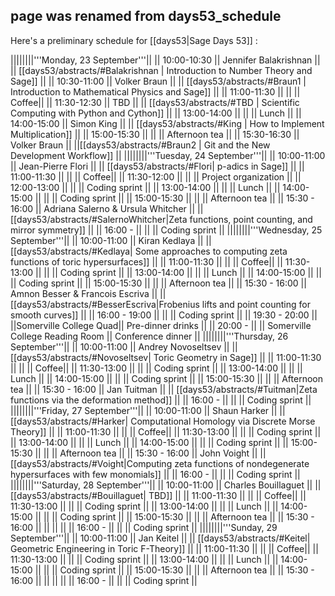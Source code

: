## page was renamed from days53_schedule
Here's a preliminary schedule for [[days53|Sage Days 53]] : 

||||||||'''Monday, 23 September'''||
|| 10:00-10:30 || Jennifer Balakrishnan  ||       || [[days53/abstracts/#Balakrishnan |  Introduction to Number Theory and Sage]] ||
|| 10:30-11:00 || Volker Braun  ||         || [[days53/abstracts/#Braun1  | Introduction to Mathematical Physics and Sage]]  ||
|| 11:00-11:30 ||  ||          || Coffee||
|| 11:30-12:30 || TBD ||          || [[days53/abstracts/#TBD | Scientific Computing with Python and Cython]]  ||
|| 13:00-14:00 ||       ||       || Lunch ||
|| 14:00-15:00 || Simon King   ||         || [[days53/abstracts/#King | How to Implement Multiplication]]  ||
|| 15:00-15:30 ||  || || Afternoon tea ||
|| 15:30-16:30 || Volker Braun || ||[[days53/abstracts/#Braun2 | Git and the New Development Workflow]]  ||
||||||||'''Tuesday, 24 September'''||
|| 10:00-11:00 || Jean-Pierre Flori ||          || [[days53/abstracts/#Flori| p-adics in Sage]] ||
|| 11:00-11:30 ||                   ||          || Coffee||
|| 11:30-12:00 ||                   ||          || Project organization ||
|| 12:00-13:00 ||                   ||          || Coding sprint ||
|| 13:00-14:00 ||                   ||       || Lunch ||
|| 14:00-15:00 ||                   ||         || Coding sprint  ||
|| 15:00-15:30 ||                   || || Afternoon tea ||
|| 15:30 - 16:00 || Adriana Salerno & Ursula Whitcher || || [[days53/abstracts/#SalernoWhitcher|Zeta functions, point counting, and mirror symmetry]] ||
|| 16:00 -  || || || Coding sprint ||
||||||||'''Wednesday, 25 September'''||
|| 10:00-11:00 || Kiran Kedlaya ||          || [[days53/abstracts/#Kedlaya| Some approaches to computing zeta functions of toric hypersurfaces]] ||
|| 11:00-11:30 ||                   ||          || Coffee||
|| 11:30-13:00 ||                   ||          || Coding sprint ||
|| 13:00-14:00 ||                   ||       || Lunch ||
|| 14:00-15:00 ||                   ||         || Coding sprint  ||
|| 15:00-15:30 ||                   || || Afternoon tea ||
|| 15:30 - 16:00 || Amnon Besser & Francois Escriva || || [[days53/abstracts/#BesserEscriva|Frobenius lifts and point counting for smooth curves]] ||
|| 16:00 - 19:00 || || || Coding sprint ||
|| 19:30 - 20:00  ||  ||Somerville College Quad|| Pre-dinner drinks ||
|| 20:00 - || || Somerville College Reading Room || Conference dinner ||
||||||||'''Thursday, 26 September'''||
|| 10:00-11:00 || Andrey Novoseltsev ||          || [[days53/abstracts/#Novoseltsev| Toric Geometry in Sage]] ||
|| 11:00-11:30 ||                   ||          || Coffee||
|| 11:30-13:00 ||                   ||          || Coding sprint ||
|| 13:00-14:00 ||                   ||       || Lunch ||
|| 14:00-15:00 ||                   ||         || Coding sprint  ||
|| 15:00-15:30 ||                   || || Afternoon tea ||
|| 15:30 - 16:00 || Jan Tuitman || || [[days53/abstracts/#Tuitman|Zeta functions via the deformation method]] ||
|| 16:00 -  || || || Coding sprint ||
||||||||'''Friday, 27 September'''||
|| 10:00-11:00 || Shaun Harker ||          || [[days53/abstracts/#Harker| Computational Homology via Discrete Morse Theory]] ||
|| 11:00-11:30 ||                   ||          || Coffee||
|| 11:30-13:00 ||                   ||          || Coding sprint ||
|| 13:00-14:00 ||                   ||       || Lunch ||
|| 14:00-15:00 ||                   ||         || Coding sprint  ||
|| 15:00-15:30 ||                   || || Afternoon tea ||
|| 15:30 - 16:00 || John Voight || || [[days53/abstracts/#Voight|Computing zeta functions of nondegenerate hypersurfaces with few monomials]] ||
|| 16:00 -  || || || Coding sprint ||
||||||||'''Saturday, 28 September'''||
|| 10:00-11:00 || Charles Bouillaguet ||          || [[days53/abstracts/#Bouillaguet| TBD]] ||
|| 11:00-11:30 ||                   ||          || Coffee||
|| 11:30-13:00 ||                   ||          || Coding sprint ||
|| 13:00-14:00 ||                   ||       || Lunch ||
|| 14:00-15:00 ||                   ||         || Coding sprint  ||
|| 15:00-15:30 ||                   || || Afternoon tea ||
|| 15:30 - 16:00 ||  || || ||
|| 16:00 -  || || || Coding sprint ||
||||||||'''Sunday, 29 September'''||
|| 10:00-11:00 || Jan Keitel ||          || [[days53/abstracts/#Keitel| Geometric Engineering in Toric F-Theory]] ||
|| 11:00-11:30 ||                   ||          || Coffee||
|| 11:30-13:00 ||                   ||          || Coding sprint ||
|| 13:00-14:00 ||                   ||       || Lunch ||
|| 14:00-15:00 ||                   ||         || Coding sprint  ||
|| 15:00-15:30 ||                   || || Afternoon tea ||
|| 15:30 - 16:00 ||  || || ||
|| 16:00 -  || || || Coding sprint ||
